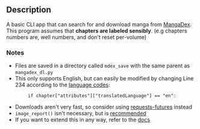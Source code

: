 ## Description
A basic CLI app that can search for and download manga from [MangaDex](https://mangadex.org). <br>
This program assumes that **chapters are labeled sensibly**. (e.g chapters numbers are, well numbers, and don't reset per-volume)

### Notes
- Files are saved in a directory called ```mdex_save``` with the same parent as ```mangadex_dl.py```
- This only supports English, but can easily be modified by changing Line 234 according to the [language codes](https://api.mangadex.org/docs/3-enumerations/#language-codes--localization):
```
        if chapter["attributes"]["translatedLanguage"] == "en":
```
- Downloads aren't very fast, so consider using [requests-futures](https://github.com/ross/requests-futures) instead
- ```image_report()``` isn't necessary, but is [recommended](https://api.mangadex.org/docs/04-chapter/retrieving-chapter/#mangadexhome-load-successes-failures-and-retries)
- If you want to extend this in any way, refer to the [docs](https://api.mangadex.org/docs)
